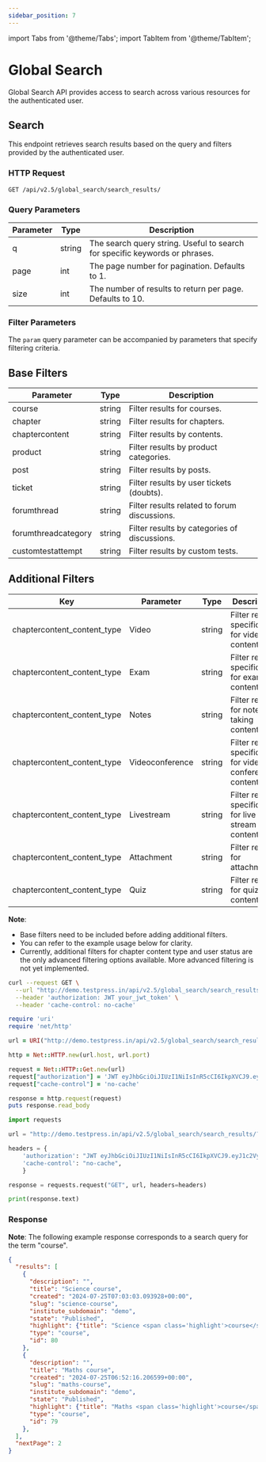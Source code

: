 ```yaml
---
sidebar_position: 7
---
```


import Tabs from '@theme/Tabs';
import TabItem from '@theme/TabItem';

# Global Search

Global Search API provides access to search across various resources for the authenticated user.

## Search

This endpoint retrieves search results based on the query and filters provided by the authenticated user.

### HTTP Request

`GET /api/v2.5/global_search/search_results/`

### Query Parameters

| Parameter | Type   | Description                                                                         |
| --------- | ------ | ----------------------------------------------------------------------------------- |
| q         | string | The search query string. Useful to search for specific keywords or phrases.         |
| page      | int    | The page number for pagination. Defaults to 1.                                      |
| size      | int    | The number of results to return per page. Defaults to 10.                           |


### Filter Parameters

The `param` query parameter can be accompanied by parameters that specify filtering criteria.

## Base Filters

| Parameter            | Type          | Description                                               |
|----------------------|---------------|-----------------------------------------------------------|
| course               | string        | Filter results for courses.                               |
| chapter              | string        | Filter results for chapters.                              |
| chaptercontent       | string        | Filter results by contents.                               |
| product              | string        | Filter results by product categories.                     |
| post                 | string        | Filter results by posts.                                  |
| ticket               | string        | Filter results by user tickets (doubts).                  |
| forumthread          | string        | Filter results related to forum discussions.              |
| forumthreadcategory  | string        | Filter results by categories of discussions.              |
| customtestattempt    | string        | Filter results by custom tests.                           |

## Additional Filters

| Key                             | Parameter                             | Type          | Description                                               |
|---------------------------------|---------------------------------------|---------------|-----------------------------------------------------------|
| chaptercontent_content_type     | Video                                 | string        | Filter results specifically for video content.            |
| chaptercontent_content_type     | Exam                                  | string        | Filter results specifically for exam content.             |
| chaptercontent_content_type     | Notes                                 | string        | Filter results for note-taking content.                   |
| chaptercontent_content_type     | Videoconference                       | string        | Filter results specifically for video conference content. |
| chaptercontent_content_type     | Livestream                            | string        | Filter results specifically for live stream content.      |
| chaptercontent_content_type     | Attachment                            | string        | Filter results for attachments.                           |
| chaptercontent_content_type     | Quiz                                  | string        | Filter results for quiz content.                          |

**Note**: 
- Base filters need to be included before adding additional filters. 
- You can refer to the example usage below for clarity.
- Currently, additional filters for chapter content type and user status are the only advanced filtering options available. More advanced filtering is not yet implemented. 

<Tabs>
<TabItem value="`URL`" label="URL">

```bash
curl --request GET \
  --url "http://demo.testpress.in/api/v2.5/global_search/search_results/?q=your_search_query&page=1&size=10&param=product&param=chaptercontent&chaptercontent_content_type=Video&param=user&user_status=Student" \
  --header 'authorization: JWT your_jwt_token' \
  --header 'cache-control: no-cache'
```

</TabItem>
<TabItem value="`ruby`" label="Ruby">

```ruby
require 'uri'
require 'net/http'

url = URI("http://demo.testpress.in/api/v2.5/global_search/search_results/?q=your_search_query&page=1&size=10&param=product&param=chaptercontent&chaptercontent_content_type=Video&param=user&user_status=Student")

http = Net::HTTP.new(url.host, url.port)

request = Net::HTTP::Get.new(url)
request["authorization"] = 'JWT eyJhbGciOiJIUzI1NiIsInR5cCI6IkpXVCJ9.eyJ1c2VybmFtZSI6InRlc3RwcmVzcyIsInVzZXJfaWQiOjE3LCJlbWFpbCI6InRlc3RwcmVzcy5pbkBnbWFpbC5jb20iLCJleHAiOjE0NDc4MzMyMjl9.Ik_yi4lHbNbrRGhqmRpsW82Nls_O9lgXakk_syV-vSw'
request["cache-control"] = 'no-cache'

response = http.request(request)
puts response.read_body
```

</TabItem>
<TabItem value="`python`" label="Python">

```python
import requests

url = "http://demo.testpress.in/api/v2.5/global_search/search_results/?q=course&page=1&size=10&param=product&param=chaptercontent&chaptercontent_content_type=Video&param=user&user_status=Student"

headers = {
    'authorization': "JWT eyJhbGciOiJIUzI1NiIsInR5cCI6IkpXVCJ9.eyJ1c2VybmFtZSI6InRlc3RwcmVzcyIsInVzZXJfaWQiOjE3LCJlbWFpbCI6InRlc3RwcmVzcy5pbkBnbWFpbC5jb20iLCJleHAiOjE0NDc4MzMyMjl9.Ik_yi4lHbNbrRGhqmRpsW82Nls_O9lgXakk_syV-vSw",
    'cache-control': "no-cache",
    }

response = requests.request("GET", url, headers=headers)

print(response.text)
```
</TabItem>
</Tabs>


### Response 

**Note**: The following example response corresponds to a search query for the term "course".

```json
{
  "results": [
    {
      "description": "",
      "title": "Science course",
      "created": "2024-07-25T07:03:03.093928+00:00",
      "slug": "science-course",
      "institute_subdomain": "demo",
      "state": "Published",
      "highlight": {"title": "Science <span class='highlight'>course</span>"},
      "type": "course",
      "id": 80
    },
    {
      "description": "",
      "title": "Maths course",
      "created": "2024-07-25T06:52:16.206599+00:00",
      "slug": "maths-course",
      "institute_subdomain": "demo",
      "state": "Published",
      "highlight": {"title": "Maths <span class='highlight'>course</span>"},
      "type": "course",
      "id": 79
    },
  ],
  "nextPage": 2
}
```